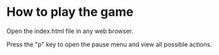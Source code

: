 # How to play the game

Open the index.html file in any web browser.

Press the "p" key to open the pause menu and view all possible actions.